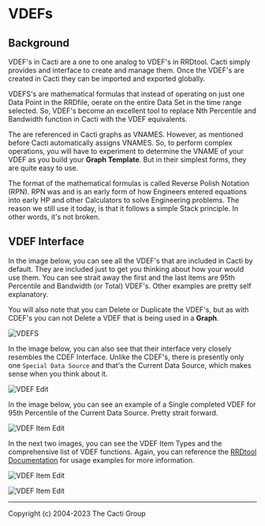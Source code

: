 # VDEFs

## Background

VDEF's in Cacti are a one to one analog to VDEF's in RRDtool.  Cacti
simply provides and interface to create and manage them.  Once the
VDEF's are created in Cacti they can be imported and exported globally.

VDEFS's are mathematical formulas that instead of operating on just
one Data Point in the RRDfile, oerate on the entire Data Set in the time
range selected.  So, VDEF's become an excellent tool to replace
Nth Percentile and Bandwidth function in Cacti with the VDEF equivalents.

The are referenced in Cacti graphs as VNAMES.  However, as mentioned before
Cacti automatically assigns VNAMES.  So, to perform complex operations,
you will have to experiment to determine the VNAME of your VDEF as you
build your **Graph Template**.  But in their simplest forms, they are
quite easy to use.

The format of the mathematical formulas is called Reverse Polish Notation (RPN).
RPN was and is an early form of how Engineers entered equations into early
HP and other Calculators to solve Engineering problems.  The reason we still
use it today, is that it follows a simple Stack principle.  In other words,
it's not broken.

## VDEF Interface

In the image below, you can see all the VDEF's that are included in Cacti by
default.  They are included just to get you thinking about how your would use
them.  You can see strait away the first and the last items are 95th Percentile
and Bandwidth (or Total) VDEF's.  Other examples are pretty self explanatory.

You will also note that you can Delete or Duplicate the VDEF's, but as with
CDEF's you can not Delete a VDEF that is being used in a **Graph**.

![VDEFS](images/vdefs.png)

In the image below, you can also see that their interface very closely resembles
the CDEF Interface.  Unlike the CDEF's, there is presently only one
`Special Data Source` and that's the Current Data Source, which makes sense
when you think about it.

![VDEF Edit](images/vdefs-edit1.png)

In the image below, you can see an example of a Single completed VDEF for 95th
Percentile of the Current Data Source.  Pretty strait forward.

![VDEF Item Edit](images/vdefs-edit2.png)

In the next two images, you can see the VDEF Item Types and the comprehensive
list of VDEF functions.  Again, you can reference the
[RRDtool Documentation](https://oss.oetiker.ch/rrdtool/doc/rrdgraph_rpn.en.html)
for usage examples for more information.

![VDEF Item Edit](images/vdefs-edit3.png)

![VDEF Item Edit](images/vdefs-edit4.png)

---
<copy>Copyright (c) 2004-2023 The Cacti Group</copy>
